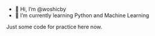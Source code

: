 - 👋 Hi, I’m @woshicby
- 🌱 I’m currently learning Python and Machine Learning

Just some code for practice here now.

<!---
woshicby/woshicby is a ✨ special ✨ repository because its `README.md` (this file) appears on your GitHub profile.
You can click the Preview link to take a look at your changes.
--->
